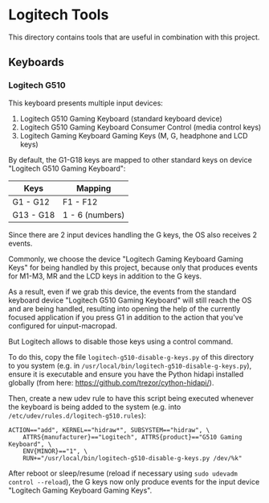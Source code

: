 # Logitech Tools

This directory contains tools that are useful in combination with this project.

## Keyboards

### Logitech G510

This keyboard presents multiple input devices:

1. Logitech G510 Gaming Keyboard (standard keyboard device)
2. Logitech G510 Gaming Keyboard Consumer Control (media control keys)
3. Logitech Gaming Keyboard Gaming Keys (M, G, headphone and LCD keys)

By default, the G1-G18 keys are mapped to other standard keys on device
"Logitech G510 Gaming Keyboard":

| Keys | Mapping |
|------|---------|
| G1 - G12 | F1 - F12 |
| G13 - G18 | 1 - 6 (numbers) |

Since there are 2 input devices handling the G keys, the OS also receives
2 events.

Commonly, we choose the device "Logitech Gaming Keyboard Gaming Keys" for being
handled by this project, because only that produces events for M1-M3, MR and
the LCD keys in addition to the G keys.

As a result, even if we grab this device, the events from the standard keyboard
device "Logitech G510 Gaming Keyboard" will still reach the OS and are being
handled, resulting into opening the help of the currently focused application
if you press G1 in addition to the action that you've configured for
uinput-macropad.

But Logitech allows to disable those keys using a control command.

To do this, copy the file `logitech-g510-disable-g-keys.py` of this directory
to you system (e.g. in `/usr/local/bin/logitech-g510-disable-g-keys.py`),
ensure it is executable and ensure you have the Python hidapi installed
globally (from here: https://github.com/trezor/cython-hidapi/).

Then, create a new udev rule to have this script being executed whenever the
keyboard is being added to the system (e.g. into
`/etc/udev/rules.d/logitech-g510.rules`):

```
ACTION=="add", KERNEL=="hidraw*", SUBSYSTEM=="hidraw", \
    ATTRS{manufacturer}=="Logitech", ATTRS{product}=="G510 Gaming Keyboard", \
    ENV{MINOR}=="1", \
    RUN+="/usr/local/bin/logitech-g510-disable-g-keys.py /dev/%k"
```

After reboot or sleep/resume (reload if necessary using
`sudo udevadm control --reload`), the G keys now only produce events for the
input device "Logitech Gaming Keyboard Gaming Keys".
